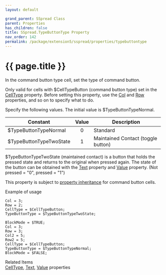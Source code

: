```yaml
---
layout: default

grand_parent: SSpread Class
parent: Properties
has_children: false
title: SSpread.TypeButtonType Property
nav_order: 142
permalink: /package/extension5/sspread/properties/typebuttontype
---
```

# {{ page.title }}

In the command button type cell, set the type of command button.

Only valid for cells with $CellTypeButton (command button type) set in the <a href="/package/extension5/sspread/properties/celltype">CellType</a> property.
Before setting this property, use the <a href="/package/extension5/sspread/properties/col">Col</a> and <a href="/package/extension5/sspread/properties/row">Row</a> properties, and so on to specify what to do.

Specify the following values. The initial value is $TypeButtonTypeNormal.

| Constant                | Value | Description                        |
|-------------------------|:-----:|------------------------------------|
| $TypeButtonTypeNormal   |   0   | Standard                           |
| $TypeButtonTypeTwoState |   1   | Maintained Contact (toggle button) |

$TypeButtonTypeTwoState (maintained contact) is a button that holds the pressed state and returns to the original when pressed again. The state of the button can be obtained with the <a href="/package/extension5/sspread/properties/text">Text</a> property and <a href="/package/extension5/sspread/properties/value">Value</a> property. (Not pressed = "0", pressed = "1")

This property is subject to <a href="/package/extension5/sspread/properties/celltype#property-inheritance-for-each-cell-data-type">property inheritance</a> for command button cells.

Example of usage<br>
```
Col = 3;
Row = 2;
CellType = $CellTypeButton;
TypeButtonType = $TypeButtonTypeTwoState;
 
BlockMode = $TRUE;
Col = 3;
Row = 3;
Col2 = 5;
Row2 = 5;
CellType = $CellTypeButton;
TypeButtonType = $TypeButtonTypeNormal;
BlockMode = $FALSE;
```

Related Items<br>
<a href="/package/extension5/sspread/properties/celltype">CellType</a>, <a href="/package/extension5/sspread/properties/text">Text</a>, <a href="/package/extension5/sspread/properties/value">Value</a> properties